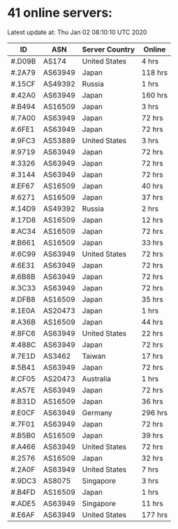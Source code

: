 # 41 online servers:

Latest update at: Thu Jan 02 08:10:10 UTC 2020

| ID | ASN | Server Country | Online |
| -- | --- | -------------- | ------ |
| #.D09B | AS174 | United States | 4 hrs |
| #.2A79 | AS63949 | Japan | 118 hrs |
| #.15CF | AS49392 | Russia | 1 hrs |
| #.42A0 | AS63949 | Japan | 160 hrs |
| #.B494 | AS16509 | Japan | 3 hrs |
| #.7A00 | AS63949 | Japan | 72 hrs |
| #.6FE1 | AS63949 | Japan | 72 hrs |
| #.9FC3 | AS53889 | United States | 3 hrs |
| #.9719 | AS63949 | Japan | 72 hrs |
| #.3326 | AS63949 | Japan | 72 hrs |
| #.3144 | AS63949 | Japan | 72 hrs |
| #.EF67 | AS16509 | Japan | 40 hrs |
| #.6271 | AS16509 | Japan | 37 hrs |
| #.14D9 | AS49392 | Russia | 2 hrs |
| #.17D8 | AS16509 | Japan | 12 hrs |
| #.AC34 | AS16509 | Japan | 72 hrs |
| #.B661 | AS16509 | Japan | 33 hrs |
| #.6C99 | AS63949 | United States | 72 hrs |
| #.6E31 | AS63949 | Japan | 72 hrs |
| #.6B8B | AS63949 | Japan | 72 hrs |
| #.3C33 | AS63949 | Japan | 72 hrs |
| #.DFB8 | AS16509 | Japan | 35 hrs |
| #.1E0A | AS20473 | Japan | 1 hrs |
| #.A36B | AS16509 | Japan | 44 hrs |
| #.8FC6 | AS63949 | United States | 22 hrs |
| #.488C | AS63949 | Japan | 72 hrs |
| #.7E1D | AS3462 | Taiwan | 17 hrs |
| #.5B41 | AS63949 | Japan | 72 hrs |
| #.CF05 | AS20473 | Australia | 1 hrs |
| #.A57E | AS63949 | Japan | 72 hrs |
| #.B31D | AS16509 | Japan | 36 hrs |
| #.E0CF | AS63949 | Germany | 296 hrs |
| #.7F01 | AS63949 | Japan | 72 hrs |
| #.B5B0 | AS16509 | Japan | 39 hrs |
| #.A466 | AS63949 | United States | 72 hrs |
| #.2576 | AS16509 | Japan | 32 hrs |
| #.2A0F | AS63949 | United States | 7 hrs |
| #.9DC3 | AS8075 | Singapore | 3 hrs |
| #.B4FD | AS16509 | Japan | 1 hrs |
| #.ADE5 | AS63949 | Singapore | 11 hrs |
| #.E6AF | AS63949 | United States | 177 hrs |

